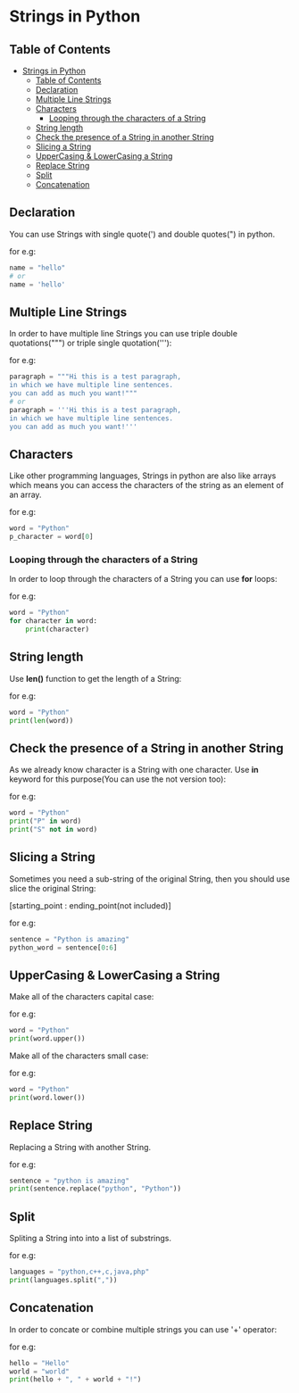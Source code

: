 # Strings in Python

## Table of Contents

- [Strings in Python](#strings-in-python)
  - [Table of Contents](#table-of-contents)
  - [Declaration](#declaration)
  - [Multiple Line Strings](#multiple-line-strings)
  - [Characters](#characters)
    - [Looping through the characters of a String](#looping-through-the-characters-of-a-string)
  - [String length](#string-length)
  - [Check the presence of a String in another String](#check-the-presence-of-a-string-in-another-string)
  - [Slicing a String](#slicing-a-string)
  - [UpperCasing \& LowerCasing a String](#uppercasing--lowercasing-a-string)
  - [Replace String](#replace-string)
  - [Split](#split)
  - [Concatenation](#concatenation)

## Declaration

You can use Strings with single quote(') and double quotes(") in python.

for e.g:

```python
name = "hello"
# or
name = 'hello'
```

## Multiple Line Strings

In order to have multiple line Strings you can use triple double quotations(""") or triple single quotation('''):

for e.g:

```python
paragraph = """Hi this is a test paragraph,
in which we have multiple line sentences.
you can add as much you want!"""
# or
paragraph = '''Hi this is a test paragraph,
in which we have multiple line sentences.
you can add as much you want!'''
```

## Characters

Like other programming languages, Strings in python are also like arrays which means you can access the characters of the string as an element of an array.

for e.g:

```python
word = "Python"
p_character = word[0]
```

### Looping through the characters of a String

In order to loop through the characters of a String you can use __for__ loops:

for e.g:

```python
word = "Python"
for character in word:
    print(character)
```

## String length

Use __len()__ function to get the length of a String:

for e.g:

```python
word = "Python"
print(len(word))
```

## Check the presence of a String in another String

As we already know character is a String with one character.
Use __in__ keyword for this purpose(You can use the not version too):

for e.g:

```python
word = "Python"
print("P" in word)
print("S" not in word)
```

## Slicing a String

Sometimes you need a sub-string of the original String, then you should use slice the original String:

[starting_point : ending_point(not included)]

for e.g:

```python
sentence = "Python is amazing"
python_word = sentence[0:6]
```

## UpperCasing & LowerCasing a String

Make all of the characters capital case:

for e.g:

```python
word = "Python"
print(word.upper())
```

Make all of the characters small case:

for e.g:

```python
word = "Python"
print(word.lower())
```

## Replace String

Replacing a String with another String.

for e.g:

```python
sentence = "python is amazing"
print(sentence.replace("python", "Python"))
```

## Split

Spliting a String into into a list of substrings.

for e.g:

```python
languages = "python,c++,c,java,php"
print(languages.split(","))
```

## Concatenation

In order to concate or combine multiple strings you can use '+' operator:

for e.g:

```python
hello = "Hello"
world = "world"
print(hello + ", " + world + "!")
```
